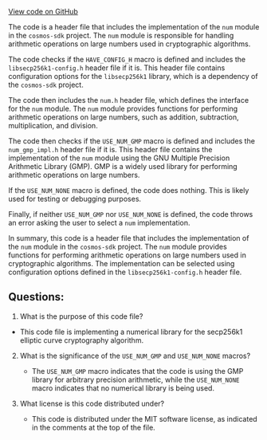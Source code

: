 [View code on GitHub](https://github.com/cosmos/cosmos-sdk/blob/main/crypto/keys/secp256k1/internal/secp256k1/libsecp256k1/src/num_impl.h)

The code is a header file that includes the implementation of the `num` module in the `cosmos-sdk` project. The `num` module is responsible for handling arithmetic operations on large numbers used in cryptographic algorithms. 

The code checks if the `HAVE_CONFIG_H` macro is defined and includes the `libsecp256k1-config.h` header file if it is. This header file contains configuration options for the `libsecp256k1` library, which is a dependency of the `cosmos-sdk` project. 

The code then includes the `num.h` header file, which defines the interface for the `num` module. The `num` module provides functions for performing arithmetic operations on large numbers, such as addition, subtraction, multiplication, and division. 

The code then checks if the `USE_NUM_GMP` macro is defined and includes the `num_gmp_impl.h` header file if it is. This header file contains the implementation of the `num` module using the GNU Multiple Precision Arithmetic Library (GMP). GMP is a widely used library for performing arithmetic operations on large numbers. 

If the `USE_NUM_NONE` macro is defined, the code does nothing. This is likely used for testing or debugging purposes. 

Finally, if neither `USE_NUM_GMP` nor `USE_NUM_NONE` is defined, the code throws an error asking the user to select a `num` implementation. 

In summary, this code is a header file that includes the implementation of the `num` module in the `cosmos-sdk` project. The `num` module provides functions for performing arithmetic operations on large numbers used in cryptographic algorithms. The implementation can be selected using configuration options defined in the `libsecp256k1-config.h` header file.
## Questions: 
 1. What is the purpose of this code file?
   - This code file is implementing a numerical library for the secp256k1 elliptic curve cryptography algorithm.

2. What is the significance of the `USE_NUM_GMP` and `USE_NUM_NONE` macros?
   - The `USE_NUM_GMP` macro indicates that the code is using the GMP library for arbitrary precision arithmetic, while the `USE_NUM_NONE` macro indicates that no numerical library is being used.

3. What license is this code distributed under?
   - This code is distributed under the MIT software license, as indicated in the comments at the top of the file.